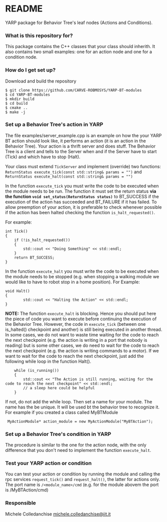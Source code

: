 # README #
YARP package for Behavior Tree's leaf nodes (Actions and Conditions).


### What is this repository for? ###

This package contains the C++ classes that your class should inherith. It also contains two small examples: one for an action node and one for a condition node. 

### How do I get set up? ###

Download and build the repository 

```console
$ git clone https://github.com/CARVE-ROBMOSYS/YARP-BT-modules
$ cd YARP-BT-modules
$ mkdir build
$ cd build
$ cmake ..
$ make -j
```

### Set up a Behavior Tree's action in YARP
The file examples/server_example.cpp is an example on how the your YARP BT action should look like, it performs an action (it is an action in the Behavior Tree).
Your action is a thrift server and does stuff. The Behavior Tree is a client and tells to the Server when and if the Server have to start (Tick) and which have to stop (Halt).

Your class must extend `TickServer` and implement (override) two functions: `ReturnStatus execute_tick(const std::string& params = "")` and `ReturnStatus execute_halt(const std::string& params = "")`


In the function `execute_tick` you must write the code to be executed when the module needs to be run.
The function it must set the return status **via the function `void set_status(ReturnStatus status)`** to  BT_SUCCESS if the execution of the action has succeeded and BT_FAILURE if it has failed.
To allow preemption of your action, it is preferable to check whenever possible if the action has been halted checking the function `is_halt_requested()`.

For example:


    int Tick()
    {
        if (!is_halt_requested())
        {
            std::cout << "Doing Something" << std::endl;
        }
        return BT_SUCCESS;
    }


In the function `execute_halt` you must write the code to be executed when the module needs to be stopped (e.g. when stopping a walking module we would like to have to robot stop in a home position).
For Example:

    void Halt()
    {
            std::cout << "Halting the Action" << std::endl;
    }

**NOTE:** The function `execute_halt` is blocking. Hence you should put here the piece of code you want to execute before continuing the execution of the Behavior Tree.
          However, the code in `execute_tick` (between one is_halted() checkpoint and another) is still being executed in another thread. In some cases, we do not want to waste time waiting for the code to reach
          the next checkpoint (e.g. the action is writing in a port that nobody is reading) but is some other cases, we do need to wait for the code to reach the next checkpoint (e.g. the action is writing commands to a motor).
          If we want to wait for the code to reach the next checkpoint, just add the following while loop in the function Halt().


        while (is_running())
        {
            std::cout << "The Action is still running, waiting for the code to reach the next checkpoint" << std::endl;
            // a sleep here could be helpful
        }

        
If not, do not add the while loop.
Then set a name for your module. The name has the be unique. It will be used bt the behavior tree to recognize it. For example if you created a class called MyBTModule

     MyActionModule* action_module = new MyActionModule("MyBTAction");


### Set up a Behavior Tree's condition in YARP
The procedure is similar to the one for the action node, with the only difference that you don't need to implement the function `execute_halt`.


    

### Test your YARP action or condition

You can test your action or condition by running the module and calling the rpc services `request_tick()`  and `request_halt()`, the latter for actions only. 
The port name is `/<module_name>/cmd` (e.g. for the module abovem the port is /MyBTAction/cmd)


### Responsible ###

Michele Colledanchise michele.colledanchise@iit.it
